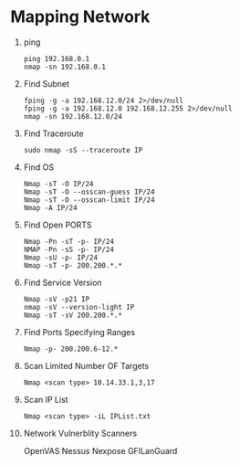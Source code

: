 # Mapping Network

1. ping 

       ping 192.168.0.1
       nmap -sn 192.168.0.1
     
2. Find Subnet 

       fping -g -a 192.168.12.0/24 2>/dev/null
       fping -g -a 192.168.12.0 192.168.12.255 2>/dev/null
       nmap -sn 192.168.12.0/24 
      
3. Find Traceroute

       sudo nmap -sS --traceroute IP
     
4. Find OS 

       Nmap -sT -O IP/24
       Nmap -sT -O --osscan-guess IP/24
       Nmap -sT -O --osscan-limit IP/24
       Nmap -A IP/24

5. Find Open PORTS

       Nmap -Pn -sT -p- IP/24
       NMAP -Pn -sS -p- IP/24
       Nmap -sU -p- IP/24
       Nmap -sT -p- 200.200.*.*
             

6. Find Service Version

       Nmap -sV -p21 IP
       nmap -sV --version-light IP
       Nmap -sT -sV 200.200.*.*
       

7. Find Ports Specifying Ranges

       Nmap -p- 200.200.6-12.*  
       
       
8. Scan Limited Number OF Targets   

       Nmap <scan type> 10.14.33.1,3,17   
       
       
9. Scan IP List       
       
       Nmap <scan type> -iL IPList.txt
       
       
10. Network Vulnerblity Scanners

       OpenVAS
       Nessus
       Nexpose
       GFILanGuard
       
       
       
       
